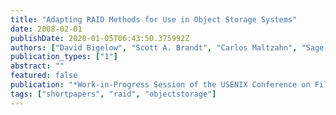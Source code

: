```yaml
---
title: "Adapting RAID Methods for Use in Object Storage Systems"
date: 2008-02-01
publishDate: 2020-01-05T06:43:50.375992Z
authors: ["David Bigelow", "Scott A. Brandt", "Carlos Maltzahn", "Sage Weil"]
publication_types: ["1"]
abstract: ""
featured: false
publication: "*Work-in-Progress Session of the USENIX Conference on File and Storage Technology (FAST 2008)*"
tags: ["shortpapers", "raid", "objectstorage"]
---
```


